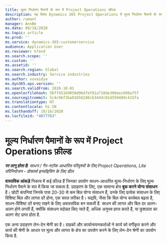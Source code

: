 ```yaml
---
title: मूल्य निर्धारण पैमानों के रूप में Project Operations फ़ील्ड
description: यह विषय Dynamics 365 Project Operations में मूल्य निर्धारण पैमानों के रूप में फ़ील्ड इस्तेमाल करके जानकारी देता है.
author: rumant
manager: AnnBe
ms.date: 09/18/2020
ms.topic: article
ms.prod: ''
ms.service: dynamics-365-customerservice
audience: Application User
ms.reviewer: kfend
ms.search.scope: ''
ms.custom: ''
ms.assetid: ''
ms.search.region: Global
ms.search.industry: Service industries
ms.author: suvaidya
ms.dyn365.ops.version: ''
ms.search.validFrom: 2020-10-01
ms.openlocfilehash: 56ff45169058d96d7ef81a710de309eec698a75f
ms.sourcegitcommit: 5c4c9bf3ba018562d6cb3443c01d550489c415fa
ms.translationtype: HT
ms.contentlocale: hi-IN
ms.lasthandoff: 10/16/2020
ms.locfileid: "4077763"
---
```

# <a name="project-operations-fields-as-pricing-dimensions"></a>मूल्य निर्धारण पैमानों के रूप में Project Operations फ़ील्ड

_**पर लागू होता है:** साधन / गैर-स्टॉक आधारित परिदृश्यों के लिए Project Operations, Lite परिनियोजन - प्रोफार्मा इनवॉइसिंग के लिए डील_

**वास्तविक आंकड़े** निकाय में कई फ़ील्ड हैं जिनका उपयोग साधन-आधारित मूल्य-निर्धारण के लिए मूल्य निर्धारण पैमाने के रूप में किया जा सकता है. उदाहरण के लिए, एक सामान्य क्षेत्र **बुक करने योग्य संसाधन** है। छोटी कंपनियां जिनके पास 20-30 से कम बिल योग्य संसाधन हैं, उनके लिए प्रत्येक संसाधन के लिए विशिष्ट बिल और लागत दरें होना, एक सरल तरीका है। यद्यपि, जैसा कि बिल योग्य कार्यबल बढ़ता है, साधन-विशिष्ट दरें बनाए रखने के लिए अवास्तविक बन सकती हैं. साधन की लागत और बिल दर अलग-अलग होने लगती हैं, क्योंकि संसाधन पदोन्नत किए जाते हैं, अधिक अनुभव प्राप्त करते हैं, या कुशलता का अलग सेट प्राप्त होता है. 

एक अन्य उदाहरण लेन-देन श्रेणी का है। ग्राहकों और कार्यान्वयनकर्ताओं ने कार्य को वर्गीकृत करने और कार्य की श्रेणी के आधार पर मूल्य और लागत के क्षेत्र का उपयोग करने के लिए लेन-देन श्रेणी का उपयोग किया है.
